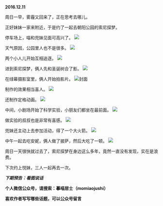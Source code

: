 
**2016.12.11**

周日一早，雾霾又回来了，正在思考去哪儿。

正好妹妹一家来附近，于是约了一起去朝阳公园的索尼探梦。

停车场上，喵和兜妹见面可高兴了。
![](https://pic3.zhimg.com/v2-12cc7c6c3b151b33df927ab10f14a645.jpg)


天气原因，公园里人也不是很多。
![](https://pic2.zhimg.com/v2-1c094881e26b244335b275d9184792b7.jpg)


两个小人儿开始互相追逐。
![](https://pic2.zhimg.com/v2-c91ef9ab08c0c2bb799f156573426822.jpg)


进到索尼探梦，俩人先和圣诞树合了影。
![](https://pic3.zhimg.com/v2-3f1a5fccd79ebe36293e09b6c2886268.jpg)


在绿幕摄影室里，俩人开始拍影片。
![](https://pic3.zhimg.com/v2-16a55904b559bec19da1d187cd6a04c2.jpg)封面


制作的效果相当喜人。
![](https://pic1.zhimg.com/v2-9330848e5a3621a81496d10abc9b1072.jpg)


还制作定格动画。
![](https://pic1.zhimg.com/v2-5df3f98ae2290e45d030794ecdae5d66.jpg)


中间，小剧场开始了科学实验，小朋友们都坐在最前面。
![](https://pic1.zhimg.com/v2-4f458d0ff7ba1e89149955020f8265d9.jpg)


做实验的叔叔也是非常有喜感。
![](https://pic3.zhimg.com/v2-1f3c779d8aa64a50f298faee4e7c63c3.jpg)


兜妹还主动上去参加活动，得了一个大火箭。
![](https://pic3.zhimg.com/v2-14e24ea0633d7717493eecce3e5e42bf.jpg)


中午一起去吃安妮，俩人做了披萨，然后大吃了一顿。
![](https://pic3.zhimg.com/v2-4ff304a98623c590bcf897214cc7ff0f.jpg)


周日一天很快就过去了，索尼探梦在身边这么多年，竟然一直没有发现，实在是浪费。

下次约上悦妹，三人一起再去一次。


***下期预告：看图说话***


**个人微信公众号，请搜索：摹喵居士（momiaojushi）**

**喜欢作者写写哪些话题，可以公众号留言**

